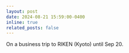 ```yaml
---
layout: post
date: 2024-08-21 15:59:00-0400
inline: true
related_posts: false
---
```


On a business trip to RIKEN (Kyoto) until Sep 20.
